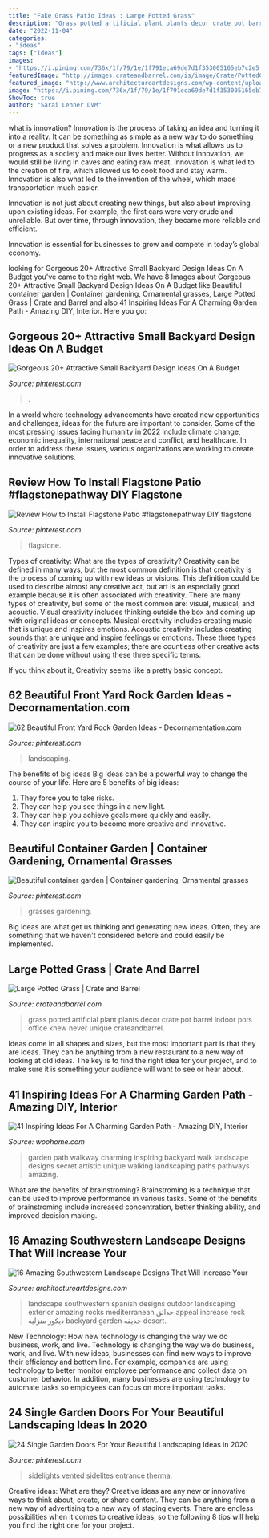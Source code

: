 ```yaml
---
title: "Fake Grass Patio Ideas : Large Potted Grass"
description: "Grass potted artificial plant plants decor crate pot barrel indoor pots office knew never unique crateandbarrel"
date: "2022-11-04"
categories:
- "ideas"
tags: ["ideas"]
images:
- "https://i.pinimg.com/736x/1f/79/1e/1f791eca69de7d1f353005165eb7c2e5.jpg"
featuredImage: "http://images.crateandbarrel.com/is/image/Crate/PottedGrassLargeSHF16"
featured_image: "http://www.architectureartdesigns.com/wp-content/uploads/2016/04/16-Amazing-Southwestern-Landscape-Designs-That-Will-Increase-Your-Outdoor-Appeal-9.jpg"
image: "https://i.pinimg.com/736x/1f/79/1e/1f791eca69de7d1f353005165eb7c2e5.jpg"
ShowToc: true
author: "Sarai Lehner DVM"
---
```



what is innovation?
Innovation is the process of taking an idea and turning it into a reality. It can be something as simple as a new way to do something or a new product that solves a problem. Innovation is what allows us to progress as a society and make our lives better.
Without innovation, we would still be living in caves and eating raw meat. Innovation is what led to the creation of fire, which allowed us to cook food and stay warm. Innovation is also what led to the invention of the wheel, which made transportation much easier.

Innovation is not just about creating new things, but also about improving upon existing ideas. For example, the first cars were very crude and unreliable. But over time, through innovation, they became more reliable and efficient.

Innovation is essential for businesses to grow and compete in today’s global economy.

	

		
looking for Gorgeous 20+ Attractive Small Backyard Design Ideas On A Budget you've came to the right web. We have 8 Images about Gorgeous 20+ Attractive Small Backyard Design Ideas On A Budget like Beautiful container garden | Container gardening, Ornamental grasses, Large Potted Grass | Crate and Barrel and also 41 Inspiring Ideas For A Charming Garden Path - Amazing DIY, Interior. Here you go:
		
    
## Gorgeous 20+ Attractive Small Backyard Design Ideas On A Budget

<img loading=lazy src="https://i.pinimg.com/736x/09/0b/13/090b1327216f67ac53ac8717f4dca6fc.jpg" onerror="this.onerror=null;this.src='https://tse1.mm.bing.net/th?id=OIP.y4JhPprobxtJyR7__TTm6AHaJ5&amp;pid=15.1';" alt="Gorgeous 20+ Attractive Small Backyard Design Ideas On A Budget">

_Source: pinterest.com_

>. 

	

In a world where technology advancements have created new opportunities and challenges, ideas for the future are important to consider. Some of the most pressing issues facing humanity in 2022 include climate change, economic inequality, international peace and conflict, and healthcare. In order to address these issues, various organizations are working to create innovative solutions.

    
## Review How To Install Flagstone Patio #flagstonepathway DIY Flagstone

<img loading=lazy src="https://i.pinimg.com/736x/0f/64/fb/0f64fb08d2b3ca66c0653317f24c1418.jpg" onerror="this.onerror=null;this.src='https://tse2.mm.bing.net/th?id=OIP.FzOvcu_DfaohThY2RxbUBQHaLX&amp;pid=15.1';" alt="Review How to Install Flagstone Patio #flagstonepathway DIY flagstone">

_Source: pinterest.com_

>flagstone. 

	

Types of creativity: What are the types of creativity?
Creativity can be defined in many ways, but the most common definition is that creativity is the process of coming up with new ideas or visions. This definition could be used to describe almost any creative act, but art is an especially good example because it is often associated with creativity.
There are many types of creativity, but some of the most common are: visual, musical, and acoustic. Visual creativity includes thinking outside the box and coming up with original ideas or concepts. Musical creativity includes creating music that is unique and inspires emotions. Acoustic creativity includes creating sounds that are unique and inspire feelings or emotions. These three types of creativity are just a few examples; there are countless other creative acts that can be done without using these three specific terms.

If you think about it, Creativity seems like a pretty basic concept.

    
## 62 Beautiful Front Yard Rock Garden Ideas - Decornamentation.com

<img loading=lazy src="https://i.pinimg.com/736x/93/90/1e/93901ea15d9f3cdffe5a6fb9799a7c1c.jpg" onerror="this.onerror=null;this.src='https://tse3.mm.bing.net/th?id=OIP.2BALdqT3bhjWIco3J7Sy0wHaJ4&amp;pid=15.1';" alt="62 Beautiful Front Yard Rock Garden Ideas - Decornamentation.com">

_Source: pinterest.com_

>landscaping. 

	

The benefits of big ideas
Big Ideas can be a powerful way to change the course of your life. Here are 5 benefits of big ideas:
1. They force you to take risks.
2. They can help you see things in a new light.
3. They can help you achieve goals more quickly and easily.
4. They can inspire you to become more creative and innovative.

    
## Beautiful Container Garden | Container Gardening, Ornamental Grasses

<img loading=lazy src="https://i.pinimg.com/736x/83/55/ac/8355ac9393893b96f4c55e212f3de82f--plant-containers-container-garden.jpg" onerror="this.onerror=null;this.src='https://tse3.mm.bing.net/th?id=OIP.kQhfGbu2MP6QC16IgMg0EAHaJ3&amp;pid=15.1';" alt="Beautiful container garden | Container gardening, Ornamental grasses">

_Source: pinterest.com_

>grasses gardening. 

	

Big ideas are what get us thinking and generating new ideas. Often, they are something that we haven't considered before and could easily be implemented.

    
## Large Potted Grass | Crate And Barrel

<img loading=lazy src="http://images.crateandbarrel.com/is/image/Crate/PottedGrassLargeSHF16" onerror="this.onerror=null;this.src='https://tse3.mm.bing.net/th?id=OIP.ltFP0MoyP4qkgAMPOeYUfwHaHa&amp;pid=15.1';" alt="Large Potted Grass | Crate and Barrel">

_Source: crateandbarrel.com_

>grass potted artificial plant plants decor crate pot barrel indoor pots office knew never unique crateandbarrel. 

	

Ideas come in all shapes and sizes, but the most important part is that they are ideas. They can be anything from a new restaurant to a new way of looking at old ideas. The key is to find the right idea for your project, and to make sure it is something your audience will want to see or hear about.

    
## 41 Inspiring Ideas For A Charming Garden Path - Amazing DIY, Interior

<img loading=lazy src="http://www.woohome.com/wp-content/uploads/2014/07/garden-walkway-ideas-5.jpg" onerror="this.onerror=null;this.src='https://tse4.mm.bing.net/th?id=OIP.vHbbLCU92F5SEH6OmiGN4QHaLu&amp;pid=15.1';" alt="41 Inspiring Ideas For A Charming Garden Path - Amazing DIY, Interior">

_Source: woohome.com_

>garden path walkway charming inspiring backyard walk landscape designs secret artistic unique walking landscaping paths pathways amazing. 

	

What are the benefits of brainstroming?
Brainstroming is a technique that can be used to improve performance in various tasks. Some of the benefits of brainstroming include increased concentration, better thinking ability, and improved decision making.

    
## 16 Amazing Southwestern Landscape Designs That Will Increase Your

<img loading=lazy src="http://www.architectureartdesigns.com/wp-content/uploads/2016/04/16-Amazing-Southwestern-Landscape-Designs-That-Will-Increase-Your-Outdoor-Appeal-9.jpg" onerror="this.onerror=null;this.src='https://tse1.mm.bing.net/th?id=OIP.0POYPZkCvS_eej6MgV7v6AHaE7&amp;pid=15.1';" alt="16 Amazing Southwestern Landscape Designs That Will Increase Your">

_Source: architectureartdesigns.com_

>landscape southwestern spanish designs outdoor landscaping exterior amazing rocks mediterranean حدائق appeal increase rock ديكور منزليه backyard garden حديقه desert. 

	

New Technology: How new technology is changing the way we do business, work, and live.
Technology is changing the way we do business, work, and live. With new ideas, businesses can find new ways to improve their efficiency and bottom line. For example, companies are using technology to better monitor employee performance and collect data on customer behavior. In addition, many businesses are using technology to automate tasks so employees can focus on more important tasks.

    
## 24 Single Garden Doors For Your Beautiful Landscaping Ideas In 2020

<img loading=lazy src="https://i.pinimg.com/736x/1f/79/1e/1f791eca69de7d1f353005165eb7c2e5.jpg" onerror="this.onerror=null;this.src='https://tse1.mm.bing.net/th?id=OIP.QZi7_tpxsfbtJpUarR6lrAHaLT&amp;pid=15.1';" alt="24 Single Garden Doors For Your Beautiful Landscaping Ideas in 2020">

_Source: pinterest.com_

>sidelights vented sidelites entrance therma. 

	

Creative ideas: What are they?
Creative ideas are any new or innovative ways to think about, create, or share content. They can be anything from a new way of advertising to a new way of staging events. There are endless possibilities when it comes to creative ideas, so the following 8 tips will help you find the right one for your project.


